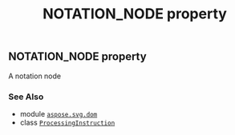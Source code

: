﻿---
title: NOTATION_NODE property
second_title: Aspose.SVG for Python via .NET API References
description: 
type: docs
weight: 330
url: /python-net/aspose.svg.dom/processinginstruction/notation_node/
is_root: false
---

## NOTATION_NODE property


A notation node

### See Also
* module [`aspose.svg.dom`](../../)
* class [`ProcessingInstruction`](/svg/python-net/aspose.svg.dom/processinginstruction)
